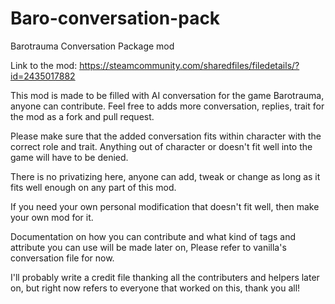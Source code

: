 # Baro-conversation-pack
Barotrauma Conversation Package mod

Link to the mod: https://steamcommunity.com/sharedfiles/filedetails/?id=2435017882

This mod is made to be filled with AI conversation for the game Barotrauma, anyone can contribute.
Feel free to adds more conversation, replies, trait for the mod as a fork and pull request.

Please make sure that the added conversation fits within character with the correct role and trait.
Anything out of character or doesn't fit well into the game will have to be denied.

There is no privatizing here, anyone can add, tweak or change as long as it fits well enough on any part of this mod.

If you need your own personal modification that doesn't fit well, then make your own mod for it.

Documentation on how you can contribute and what kind of tags and attribute you can use will be made later on, 
Please refer to vanilla's conversation file for now.

I'll probably write a credit file thanking all the contributers and helpers later on, but right now refers to everyone that worked on this, thank you all!
